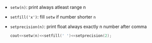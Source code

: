 
- `setw(n)`: print always atleast range n
- `setfill('x')`: fill `setw` if number shorter `n`
- `setprecision(n)`: print float always exactly n number after comma

    ```cpp
    cout<<setw(n)<<setfill(' ')<<setprecision(2);
    ```